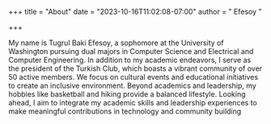 +++
title = "About"
date = "2023-10-16T11:02:08-07:00"
author = " Efesoy "


+++

My name is Tugrul Baki Efesoy, a sophomore at the University of Washington pursuing dual majors in Computer Science and Electrical and Computer Engineering. In addition to my academic endeavors, I serve as the president of the Turkish Club, which boasts a vibrant community of over 50 active members. We focus on cultural events and educational initiatives to create an inclusive environment. Beyond academics and leadership, my hobbies like basketball and hiking provide a balanced lifestyle. Looking ahead, I aim to integrate my academic skills and leadership experiences to make meaningful contributions in technology and community building